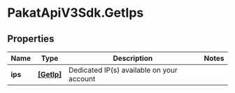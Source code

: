# PakatApiV3Sdk.GetIps

## Properties
Name | Type | Description | Notes
------------ | ------------- | ------------- | -------------
**ips** | [**[GetIp]**](GetIp.md) | Dedicated IP(s) available on your account | 


